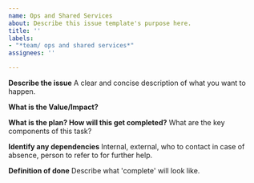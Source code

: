 ```yaml
---
name: Ops and Shared Services
about: Describe this issue template's purpose here.
title: ''
labels: 
- "*team/ ops and shared services*"
assignees: ''

---
```


**Describe the issue**
A clear and concise description of what you want to happen.

**What is the Value/Impact?**

**What is the plan? How will this get completed?**
What are the key components of this task?

**Identify any dependencies**
Internal, external, who to contact in case of absence, person to refer to for further help.

**Definition of done**
Describe what 'complete' will look like.
